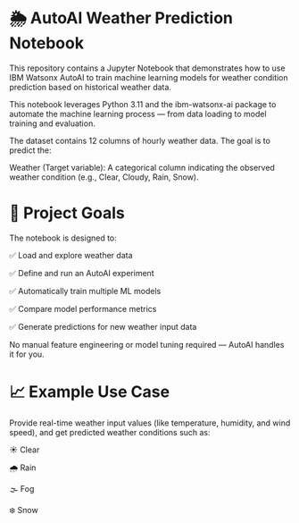 # 🌦️ AutoAI Weather Prediction Notebook
This repository contains a Jupyter Notebook that demonstrates how to use IBM Watsonx AutoAI to train machine learning models for weather condition prediction based on historical weather data.

This notebook leverages Python 3.11 and the ibm-watsonx-ai package to automate the machine learning process — from data loading to model training and evaluation.

The dataset contains 12 columns of hourly weather data. The goal is to predict the:

Weather (Target variable): A categorical column indicating the observed weather condition (e.g., Clear, Cloudy, Rain, Snow).


# 🎯 Project Goals
The notebook is designed to:

✅ Load and explore weather data

✅ Define and run an AutoAI experiment

✅ Automatically train multiple ML models

✅ Compare model performance metrics

✅ Generate predictions for new weather input data

No manual feature engineering or model tuning required — AutoAI handles it for you.

# 📈 Example Use Case
Provide real-time weather input values (like temperature, humidity, and wind speed), and get predicted weather conditions such as:

☀️ Clear

🌧️ Rain

🌫️ Fog

❄️ Snow
